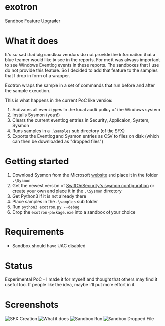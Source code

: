 # exotron
Sandbox Feature Upgrader

# What it does

It's so sad that big sandbox vendors do not provide the information that a blue teamer would like to see in the reports. For me it was always important to see Windows Eventlog events in these reports. The sandboxes that I use do not provide this feature. So I decided to add that feature to the samples that I drop in form of a wrapper. 

Exotron wraps the sample in a set of commands that run before and after the sample exeuction. 

This is what happens in the current PoC like version:

1. Activates all event types in the local audit policy of the Windows system
2. Installs Sysmon (yeah!)
3. Clears the current eventlog entries in Security, Applicaion, System, Sysmon
4. Runs samples in a `.\samples` sub directory (of the SFX)
5. Exports the Eventlog and Sysmon entries as CSV to files on disk (which can then be downloaded as "dropped files")

# Getting started

1. Download Sysmon from the Microsoft [website](https://docs.microsoft.com/en-us/sysinternals/downloads/sysmon) and place it in the folder `.\Sysmon`
2. Get the newest version of [SwiftOnSecurity's sysmon configuration](https://github.com/SwiftOnSecurity/sysmon-config) or create your own and place it in the `.\Sysmon` directory
3. Get Python3 if it is not already there
4. Place samples in the `.\samples` sub folder
5. Run `python3 exotron.py --debug`
6. Drop the `exotron-package.exe` into a sandbox of your choice

# Requirements

- Sandbox should have UAC disabled

# Status

Experimental PoC - I made it for myself and thought that others may find it useful too. If people like the idea, maybe I'll put more effort in it. 

# Screenshots

![SFX Creation](https://github.com/Neo23x0/exotron/blob/master/screenshots/screen2.png "SFX creation")
![What it does](https://github.com/Neo23x0/exotron/blob/master/screenshots/screen5.png "Code")
![Sandbox Run](https://github.com/Neo23x0/exotron/blob/master/screenshots/screen6.png "Sandbox Run")
![Sandbox Dropped File](https://github.com/Neo23x0/exotron/blob/master/screenshots/screen7.png "Sandbox Dropped File")



